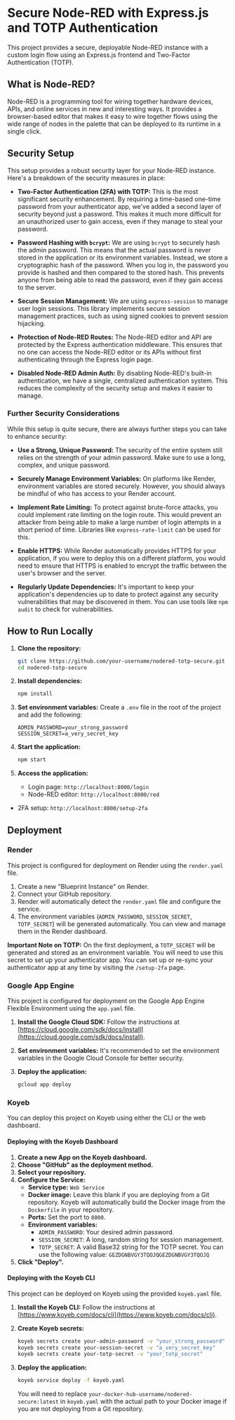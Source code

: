 # Secure Node-RED with Express.js and TOTP Authentication

This project provides a secure, deployable Node-RED instance with a custom login flow using an Express.js frontend and Two-Factor Authentication (TOTP).

## What is Node-RED?

Node-RED is a programming tool for wiring together hardware devices, APIs, and online services in new and interesting ways. It provides a browser-based editor that makes it easy to wire together flows using the wide range of nodes in the palette that can be deployed to its runtime in a single click.

## Security Setup

This setup provides a robust security layer for your Node-RED instance. Here's a breakdown of the security measures in place:

- **Two-Factor Authentication (2FA) with TOTP:** This is the most significant security enhancement. By requiring a time-based one-time password from your authenticator app, we've added a second layer of security beyond just a password. This makes it much more difficult for an unauthorized user to gain access, even if they manage to steal your password.

- **Password Hashing with `bcrypt`:** We are using `bcrypt` to securely hash the admin password. This means that the actual password is never stored in the application or its environment variables. Instead, we store a cryptographic hash of the password. When you log in, the password you provide is hashed and then compared to the stored hash. This prevents anyone from being able to read the password, even if they gain access to the server.

- **Secure Session Management:** We are using `express-session` to manage user login sessions. This library implements secure session management practices, such as using signed cookies to prevent session hijacking.

- **Protection of Node-RED Routes:** The Node-RED editor and API are protected by the Express authentication middleware. This ensures that no one can access the Node-RED editor or its APIs without first authenticating through the Express login page.

- **Disabled Node-RED Admin Auth:** By disabling Node-RED's built-in authentication, we have a single, centralized authentication system. This reduces the complexity of the security setup and makes it easier to manage.

### Further Security Considerations

While this setup is quite secure, there are always further steps you can take to enhance security:

- **Use a Strong, Unique Password:** The security of the entire system still relies on the strength of your admin password. Make sure to use a long, complex, and unique password.

- **Securely Manage Environment Variables:** On platforms like Render, environment variables are stored securely. However, you should always be mindful of who has access to your Render account.

- **Implement Rate Limiting:** To protect against brute-force attacks, you could implement rate limiting on the login route. This would prevent an attacker from being able to make a large number of login attempts in a short period of time. Libraries like `express-rate-limit` can be used for this.

- **Enable HTTPS:** While Render automatically provides HTTPS for your application, if you were to deploy this on a different platform, you would need to ensure that HTTPS is enabled to encrypt the traffic between the user's browser and the server.

- **Regularly Update Dependencies:** It's important to keep your application's dependencies up to date to protect against any security vulnerabilities that may be discovered in them. You can use tools like `npm audit` to check for vulnerabilities.

## How to Run Locally

1.  **Clone the repository:**
    ```bash
    git clone https://github.com/your-username/nodered-totp-secure.git
    cd nodered-totp-secure
    ```

2.  **Install dependencies:**
    ```bash
    npm install
    ```

3.  **Set environment variables:**
    Create a `.env` file in the root of the project and add the following:
    ```
    ADMIN_PASSWORD=your_strong_password
    SESSION_SECRET=a_very_secret_key
    ```

4.  **Start the application:**
    ```bash
    npm start
    ```

5.  **Access the application:**
    -   Login page: `http://localhost:8000/login`
    -   Node-RED editor: `http://localhost:8000/red`
-   2FA setup: `http://localhost:8000/setup-2fa`

## Deployment

### Render

This project is configured for deployment on Render using the `render.yaml` file.

1.  Create a new "Blueprint Instance" on Render.
2.  Connect your GitHub repository.
3.  Render will automatically detect the `render.yaml` file and configure the service.
4.  The environment variables (`ADMIN_PASSWORD`, `SESSION_SECRET`, `TOTP_SECRET`) will be generated automatically. You can view and manage them in the Render dashboard.

**Important Note on TOTP:**
On the first deployment, a `TOTP_SECRET` will be generated and stored as an environment variable. You will need to use this secret to set up your authenticator app. You can set up or re-sync your authenticator app at any time by visiting the `/setup-2fa` page.

### Google App Engine

This project is configured for deployment on the Google App Engine Flexible Environment using the `app.yaml` file.

1.  **Install the Google Cloud SDK:**
    Follow the instructions at [https://cloud.google.com/sdk/docs/install](https://cloud.google.com/sdk/docs/install).

2.  **Set environment variables:**
    It's recommended to set the environment variables in the Google Cloud Console for better security.

3.  **Deploy the application:**
    ```bash
    gcloud app deploy
    ```

### Koyeb

You can deploy this project on Koyeb using either the CLI or the web dashboard.

#### Deploying with the Koyeb Dashboard

1.  **Create a new App on the Koyeb dashboard.**
2.  **Choose "GitHub" as the deployment method.**
3.  **Select your repository.**
4.  **Configure the Service:**
    *   **Service type:** `Web Service`
    *   **Docker image:** Leave this blank if you are deploying from a Git repository. Koyeb will automatically build the Docker image from the `Dockerfile` in your repository.
    *   **Ports:** Set the port to `8000`.
    *   **Environment variables:**
        *   `ADMIN_PASSWORD`: Your desired admin password.
        *   `SESSION_SECRET`: A long, random string for session management.
        *   `TOTP_SECRET`: A valid Base32 string for the TOTP secret. You can use the following value: `GEZDGNBVGY3TQOJQGEZDGNBVGY3TQOJQ`
5.  **Click "Deploy".**

#### Deploying with the Koyeb CLI

This project can be deployed on Koyeb using the provided `koyeb.yaml` file.

1.  **Install the Koyeb CLI:**
    Follow the instructions at [https://www.koyeb.com/docs/cli](https://www.koyeb.com/docs/cli).

2.  **Create Koyeb secrets:**
    ```bash
    koyeb secrets create your-admin-password -v "your_strong_password"
    koyeb secrets create your-session-secret -v "a_very_secret_key"
    koyeb secrets create your-totp-secret -v "your_totp_secret"
    ```

3.  **Deploy the application:**
    ```bash
    koyeb service deploy -f koyeb.yaml
    ```

    You will need to replace `your-docker-hub-username/nodered-secure:latest` in `koyeb.yaml` with the actual path to your Docker image if you are not deploying from a Git repository.
